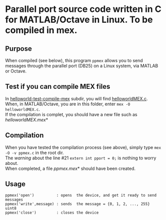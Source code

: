 # Parallel port source code written in C for MATLAB/Octave in **Linux**. To be compiled in mex.

Purpose
-------
When compiled (see below), this program `ppmex` allows you to send messages through the parallel port (DB25) on a Linux system,
via MATLAB or Octave.

Test if you can compile MEX files
---------------------------------
In [helloworld-test-compile-mex](helloworld-test-compile-mex) subdir, you will find [helloworldMEX.c](helloworld-test-compile-mex/helloworldMEX.c).  
When, in MATLAB/Octave, you are in this folder, enter `mex -O helloworldMEX.c`.  
If the compilation is complet, you should have a new file such as *helloworldMEX.mex**  

Compilation
-----------
When you have tested the compilation process (see above), simply type `mex -O -v ppmex.c` in the root dir.  
The _warning_ about the line #21 `extern int pport = 0;` is nothing to worry about.  
When completed, a file *ppmex.mex** should have been created.  

Usage
-----
```
ppmex('open')          : opens  the device, and get it ready to send messages  
ppmex('write',message) : sends  the message = {0, 1, 2, ..., 255} uint8  
ppmex('close')         : closes the device  
```
